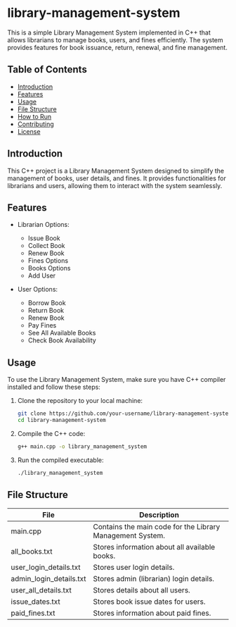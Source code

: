 # library-management-system

This is a simple Library Management System implemented in C++ that allows librarians to manage books, users, and fines efficiently. The system provides features for book issuance, return, renewal, and fine management.

## Table of Contents
- [Introduction](#introduction)
- [Features](#features)
- [Usage](#usage)
- [File Structure](#file-structure)
- [How to Run](#how-to-run)
- [Contributing](#contributing)
- [License](#license)

## Introduction<a name="introduction"></a>

This C++ project is a Library Management System designed to simplify the management of books, user details, and fines. It provides functionalities for librarians and users, allowing them to interact with the system seamlessly.

## Features<a name="features"></a>

- Librarian Options:
  - Issue Book
  - Collect Book
  - Renew Book
  - Fines Options
  - Books Options
  - Add User

- User Options:
  - Borrow Book
  - Return Book
  - Renew Book
  - Pay Fines
  - See All Available Books
  - Check Book Availability

## Usage<a name="usage"></a>

To use the Library Management System, make sure you have C++ compiler installed and follow these steps:

1. Clone the repository to your local machine:

   ```bash
   git clone https://github.com/your-username/library-management-system.git
   cd library-management-system
   ```
2. Compile the C++ code:
   ```bash
   g++ main.cpp -o library_management_system
   ```
3. Run the compiled executable:
   ```bash
   ./library_management_system
   ```

## File Structure<a name="file-structure"></a>

| File | Description |
| ---- | ----------- |
| main.cpp | Contains the main code for the Library Management System. |
| all_books.txt | Stores information about all available books. |
| user_login_details.txt | Stores user login details. |
| admin_login_details.txt | Stores admin (librarian) login details. |
| user_all_details.txt | Stores details about all users. |
| issue_dates.txt | Stores book issue dates for users. |
| paid_fines.txt | Stores information about paid fines. |
